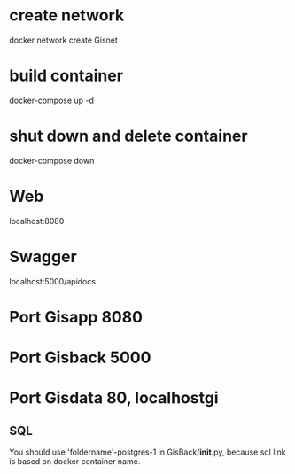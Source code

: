 # create network

docker network create Gisnet

# build container

docker-compose up -d

# shut down and delete container

docker-compose down

# Web

localhost:8080

# Swagger

localhost:5000/apidocs

# Port Gisapp 8080
# Port Gisback 5000
# Port Gisdata 80, localhostgi

## SQL
You should use 'foldername'-postgres-1 in GisBack/__init__.py, because sql link is based on docker container name.
